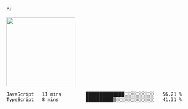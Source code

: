 hi

<img height="180em" src="https://github-readme-stats.vercel.app/api?username=AProductiveNerd&show_icons=true&hide_border=true&&count_private=true&include_all_commits=true" />

<!--START_SECTION:waka-->
```text
JavaScript   11 mins         ██████████████░░░░░░░░░░░   56.21 % 
TypeScript   8 mins          ██████████▒░░░░░░░░░░░░░░   41.31 % 
```
<!--END_SECTION:waka-->
